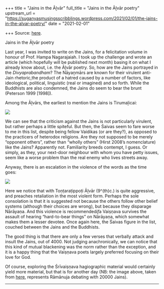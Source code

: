 +++
title = "Jains in the Āḻvār"
full_title = "Jains in the Āḻvār poetry"
upstream_url = "https://suganyasmusingsscribblings.wordpress.com/2021/02/01/the-jains-in-the-alvar-poetry/"
date = "2021-02-01"

+++
Source: [here](https://suganyasmusingsscribblings.wordpress.com/2021/02/01/the-jains-in-the-alvar-poetry/).

Jains in the Āḻvār poetry

Last year, I was invited to write on the Jains, for a felicitation volume in honour of Prof. Hampa Nagarajaiah. I took up the challenge and wrote an article (which hopefully will be published next month) basing it on what I already know about, i.e. the Āḻvār poetry. So, how are the Jains portrayed in the *Divyaprabandham*? The Nāyaṉmārs are known for their virulent anti-Jain rhetoric,the product of a hatred caused by a number of factors, like ideological, political, linguistic (real or imagined) and so forth. While the Buddhists are also condemned, the Jains do seem to bear the brunt (Peterson 1999 \[1998\]).

Among the Āḻvārs, the earliest to mention the Jains is Tirumaḻicai:

![](https://suganyasmusingsscribblings.files.wordpress.com/2021/02/screenshot-2021-02-01-at-10.10.49-am.png?w=624)

We can see that the criticism against the Jains is not particularly virulent, but rather perhaps a little spiteful. But then, the Śaivas seem to fare worse to me in this list, despite being fellow Vaidikas (or are they?), as opposed to the practicers of heterodox religions. Are they not supposed to be merely “opponent others”, rather than “wholly others” (Hirst 2008’s nomenclature) like the Jains? Apparently not. Familiarity breeds contempt, I guess. Or simply, as they, your next-door neighbour with whom you have petty issues, seem like a worse problem than the real enemy who lives streets away.

Anyway, there is an escalation in the violence of the words as the time goes:

![](https://suganyasmusingsscribblings.files.wordpress.com/2021/02/screenshot-2021-02-01-at-10.15.13-am.png?w=725)

Here we notice that with Toṇṭaraṭippoṭi Āḻvār (9^(th)c.) is quite aggressive, and preaches retaliation in the most violent form. Perhaps the sole consolation is that it is suggested not because the others follow other belief systems (although their choices are wrong), but because they disparage Nārāyaṇa. And this violence is recommended*if*a Vaiṣṇava survives the assault of hearing “hard-to-bear things” on Nārāyaṇa, which somewhat makes them a lesser devotee. Once again here, the Śaivas figure in the list, couched between the Jains and the Buddhists.

The good thing is that there are only a few verses that verbally attack and insult the Jains, out of 4000. Not judging anachronically, we can notice that this kind of mutual blackening was the norm rather than the exception, and it is a happy thing that the Vaiṣṇava poets largely preferred focusing on their love for God.

Of course, exploring the Śrīvaiṣṇava hagiographic material would certainly yield more material, but that is for another day (NB: the image above, taken from [here](https://kazhiyurvaradanblog.in/2015/07/06/sri-vishnu-loka-mani-mandapa-margadhyayee-ramanujo-vijayate-yathiraja-raja/), represents Rāmānuja debating with 20000 Jains).

------------------------------------------------------------------------
